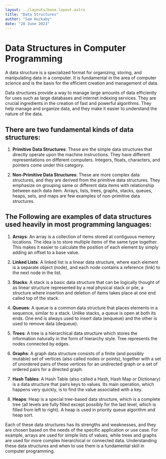 ```yaml
---
layout: ../layouts/base.layout.astro
title: "Data Structures"
author: "Sam Huckaby"
date: "28 June 2023"
---
```


# Data Structures in Computer Programming

A data structure is a specialized format for organizing, storing, and manipulating data in a computer. It is fundamental in the area of computer science and is the basis for the efficient creation and management of data.

Data structures provide a way to manage large amounts of data efficiently for uses such as large databases and internet indexing services. They are crucial ingredients in the creation of fast and powerful algorithms. They help manage and organize data, and they make it easier to understand the nature of the data.

## There are two fundamental kinds of data structures:

1. **Primitive Data Structures**: These are the simple data structures that directly operate upon the machine instructions. They have different representations on different computers. Integers, floats, characters, and pointers come under this category.

2. **Non-Primitive Data Structures**: These are more complex data structures, and they are derived from the primitive data structures. They emphasize on grouping same or different data items with relationship between each data item. Arrays, lists, trees, graphs, stacks, queues, heaps, sets, and maps are few examples of non-primitive data structures.

## The Following are examples of data structures used heavily in most programming languages:

1. **Arrays**: An array is a collection of items stored at contiguous memory locations. The idea is to store multiple items of the same type together. This makes it easier to calculate the position of each element by simply adding an offset to a base value.

2. **Linked Lists**: A linked list is a linear data structure, where each element is a separate object (node), and each node contains a reference (link) to the next node in the list.

3. **Stacks**: A stack is a basic data structure that can be logically thought of as linear structure represented by a real physical stack or pile, a structure where insertion and deletion of items takes place at one end called top of the stack.

4. **Queues**: A queue is a common data structure that places elements in a sequence, similar to a stack. Unlike stacks, a queue is open at both its ends. One end is always used to insert data (enqueue) and the other is used to remove data (dequeue).

5. **Trees**: A tree is a hierarchical data structure which stores the information naturally in the form of hierarchy style. Tree represents the nodes connected by edges.

6. **Graphs**: A graph data structure consists of a finite (and possibly mutable) set of vertices (also called nodes or points), together with a set of unordered pairs of these vertices for an undirected graph or a set of ordered pairs for a directed graph.

7. **Hash Tables**: A Hash Table (also called a Hash, Hash Map or Dictionary) is a data structure that pairs keys to values. Its main operation, which happens very quickly, is to find the value associated with a key.

8. **Heaps**: Heap is a special tree-based data structure, which is a complete tree (all levels are fully filled except possibly for the last level, which is filled from left to right). A heap is used in priority queue algorithm and heap sort.

Each of these data structures has its strengths and weaknesses, and they are chosen based on the needs of the specific application or use case. For example, arrays are used for simple lists of values, while trees and graphs are used for more complex hierarchical or connected data. Understanding these data structures and when to use them is a fundamental skill in computer programming.
